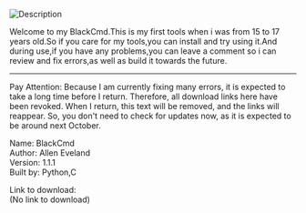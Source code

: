 ![Description](https://raw.githubusercontent.com/P217F/Allen_Eveland/2b87e82adc6f0985ecf182097fd1c590b6cc5d35/DALL%C2%B7E%202024-12-21%2018.20.58%20-%20A%20modern%20logo%20design%20featuring%20a%20bold%2C%20capital%20letter%20'B'%20in%20vibrant%20red%20with%20a%20sleek%20black%20outline.%20The%20black%20outline%20is%20subtle%2C%20taking%20up%20about%201_8t.jpg?token=BJYEHNSAZ622ZJHFAQHTLW3HM2YBQ)

Welcome to my BlackCmd.This is my first tools when i was from 15 to 17 years old.So if you care for my tools,you can install and try using it.And during use,if you have any problems,you can leave a comment so i can review and fix errors,as well as build it towards the future.  

-------------------------------------------------------------------------------------------------------------  
Pay Attention: Because I am currently fixing many errors, it is expected to take a long time before I return. Therefore, all download links here have been revoked. When I return, this text will be removed, and the links will reappear. So, you don't need to check for updates now, as it is expected to be around next October.  

Name: BlackCmd  
Author: Allen Eveland  
Version: 1.1.1  
Built by: Python,C  

Link to download:  
(No link to download)  